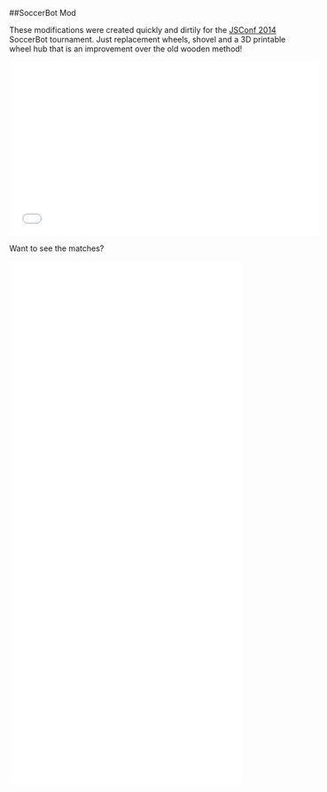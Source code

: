 ##SoccerBot Mod

These modifications were created quickly and dirtily for the [JSConf 2014](http://2014.jsconf.us/) SoccerBot tournament. Just replacement wheels, shovel and a 3D printable wheel hub that is an improvement over the old wooden method!

<iframe width="560" height="315" src="//www.youtube.com/embed/CcCwjnWBoJ8" frameborder="0" allowfullscreen></iframe>

Want to see the matches?

<iframe width="420" height="315" src="//www.youtube.com/embed/kE-g8LFVeYw" frameborder="0" allowfullscreen></iframe>

<iframe width="420" height="315" src="//www.youtube.com/embed/HgWbxDNJleQ" frameborder="0" allowfullscreen></iframe>

<iframe width="420" height="315" src="//www.youtube.com/embed/HgWbxDNJleQ" frameborder="0" allowfullscreen></iframe>